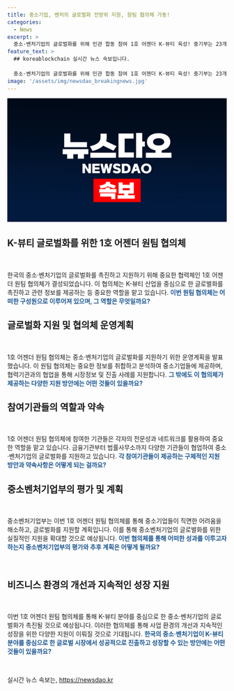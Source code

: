 ```yaml
---
title: 중소기업, 벤처의 글로벌화 전방위 지원, 원팀 협의체 가동!
categories:
  - News
excerpt: >
  중소·벤처기업의 글로벌화를 위해 민관 합동 참여 1호 어젠더 K-뷰티 육성! 중기부는 23개 기관이 참여한 중소·벤처기업 글로벌화 지원 원팀 협의체 킥오프 회의를 개최했다. 협의체는 애로사항 발굴·해소, 정보 제공 기능을 중심으로 중소·벤처기업의 글로벌화를 지원하며, 해외 네트워크 정보 제공 및 애로해소 사례를 제공하는데 초점을 맞출 예정이다. 닻을 올린 협의체는 중소벤처기업의 글로벌 활동을 더욱 촉진시키는 계획을 세우고 있다.
feature_text: >
  ## koreablockchain 실시간 뉴스 속보입니다.

  중소·벤처기업의 글로벌화를 위해 민관 합동 참여 1호 어젠더 K-뷰티 육성! 중기부는 23개 기관이 참여한 중소·벤처기업 글로벌화 지원 원팀 협의체 킥오프 회의를 개최했다. 협의체는 애로사항 발굴·해소, 정보 제공 기능을 중심으로 중소·벤처기업의 글로벌화를 지원하며, 해외 네트워크 정보 제공 및 애로해소 사례를 제공하는데 초점을 맞출 예정이다. 닻을 올린 협의체는 중소벤처기업의 글로벌 활동을 더욱 촉진시키는 계획을 세우고 있다.
image: '/assets/img/newsdao_breakingnews.jpg'
---
```


<p><img src="/assets/img/newsdao_breakingnews.jpg" alt="koreablockchain 속보" /></p>

<h2 data-ke-size="size26">K-뷰티 글로벌화를 위한 1호 어젠더 원팀 협의체</h2>

<p data-ke-size="size16">&nbsp;</p>

<p>한국의 중소·벤처기업의 글로벌화를 촉진하고 지원하기 위해 중요한 협력체인 1호 어젠더 원팀 협의체가 결성되었습니다. 이 협의체는 K-뷰티 산업을 중심으로 한 글로벌화를 촉진하고 관련 정보를 제공하는 등 중요한 역할을 맡고 있습니다. <b><span style="color: #1a5490;">이번 원팀 협의체는 어떠한 구성원으로 이루어져 있으며, 그 역할은 무엇일까요?</span></b></p>

<h2 data-ke-size="size26">글로벌화 지원 및 협의체 운영계획</h2>

<p data-ke-size="size16">&nbsp;</p>

<p>1호 어젠더 원팀 협의체는 중소·벤처기업의 글로벌화를 지원하기 위한 운영계획을 발표했습니다. 이 원팀 협의체는 중요한 정보를 취합하고 분석하여 중소기업들에 제공하며, 협력기관과의 협업을 통해 시장정보 및 진출 사례를 지원합니다. <b><span style="color: #1a5490;">그 밖에도 이 협의체가 제공하는 다양한 지원 방안에는 어떤 것들이 있을까요?</span></b></p>

<h2 data-ke-size="size26">참여기관들의 역할과 약속</h2>

<p data-ke-size="size16">&nbsp;</p>

<p>1호 어젠더 원팀 협의체에 참여한 기관들은 각자의 전문성과 네트워크를 활용하여 중요한 역할을 맡고 있습니다. 금융기관부터 법률사무소까지 다양한 기관들이 협업하여 중소·벤처기업의 글로벌화를 지원하고 있습니다. <b><span style="color: #1a5490;">각 참여기관들이 제공하는 구체적인 지원 방안과 약속사항은 어떻게 되는 걸까요?</span></b></p>

<h2 data-ke-size="size26">중소벤처기업부의 평가 및 계획</h2>

<p data-ke-size="size16">&nbsp;</p>

<p>중소벤처기업부는 이번 1호 어젠더 원팀 협의체를 통해 중소기업들이 직면한 어려움을 해소하고, 글로벌화를 지원할 계획입니다. 이를 통해 중소벤처기업의 글로벌화를 위한 실질적인 지원을 확대할 것으로 예상됩니다. <b><span style="color: #1a5490;">이번 협의체를 통해 어떠한 성과를 이루고자 하는지 중소벤처기업부의 평가와 추후 계획은 어떻게 될까요?</span></b></p>

<p data-ke-size="size16">&nbsp;</p>

<h2 data-ke-size="size26">비즈니스 환경의 개선과 지속적인 성장 지원</h2>

<p data-ke-size="size16">&nbsp;</p>

<p>이번 1호 어젠더 원팀 협의체를 통해 K-뷰티 분야를 중심으로 한 중소·벤처기업의 글로벌화가 촉진될 것으로 예상됩니다. 이러한 협의체를 통해 사업 환경의 개선과 지속적인 성장을 위한 다양한 지원이 이뤄질 것으로 기대됩니다. <b><span style="color: #1a5490;">한국의 중소·벤처기업이 K-뷰티 분야를 중심으로 한 글로벌 시장에서 성공적으로 진출하고 성장할 수 있는 방안에는 어떤 것들이 있을까요?</span></b></p>

<p data-ke-size="size16">&nbsp;</p>
실시간 뉴스 속보는, <a href="https://newsdao.kr" rel="dofollow">https://newsdao.kr</a>



